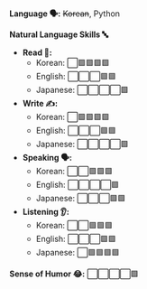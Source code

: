 **Language 🗣️:** ~~Korean~~, Python

**Natural Language Skills 🔤**

- **Read 👀:**
  - Korean: ⬜🟩🟩🟩🟩
  - English: ⬜⬜⬜🟩🟩
  - Japanese: ⬜⬜⬜⬜🟩
- **Write ✍️:**
  - Korean: ⬜🟩🟩🟩🟩
  - English: ⬜⬜⬜🟩🟩
  - Japanese: ⬜⬜⬜⬜🟩
- **Speaking 🗣️:**
  - Korean: ⬜⬜🟩🟩🟩
  - English: ⬜⬜⬜⬜🟩
  - Japanese: ⬜⬜⬜🟩🟩
- **Listening 👂:**
  - Korean: ⬜⬜🟩🟩🟩
  - English: ⬜⬜⬜🟩🟩
  - Japanese: ⬜🟩🟩🟩🟩

**Sense of Humor 😂:** ⬜⬜⬜⬜🟩
